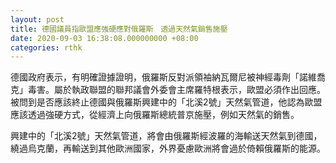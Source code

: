 ```yaml
---
layout: post
title: 德國議員指歐盟應強硬應對俄羅斯　透過天然氣銷售施壓
date: 2020-09-03 16:38:08.000000000 +08:00
categories: rthk
---
```


德國政府表示，有明確證據證明，俄羅斯反對派領袖納瓦爾尼被神經毒劑「諾維喬克」毒害。屬於執政聯盟的聯邦議會外委會主席羅特根表示，歐盟必須作出回應。被問到是否應該終止德國與俄羅斯興建中的「北溪2號」天然氣管道，他認為歐盟應該透過強硬方式，從經濟上向俄羅斯總統普京施壓，例如天然氣的銷售。

興建中的「北溪2號」天然氣管道，將會由俄羅斯經波羅的海輸送天然氣到德國，繞過烏克蘭，再輸送到其他歐洲國家，外界憂慮歐洲將會過於倚賴俄羅斯的能源。
